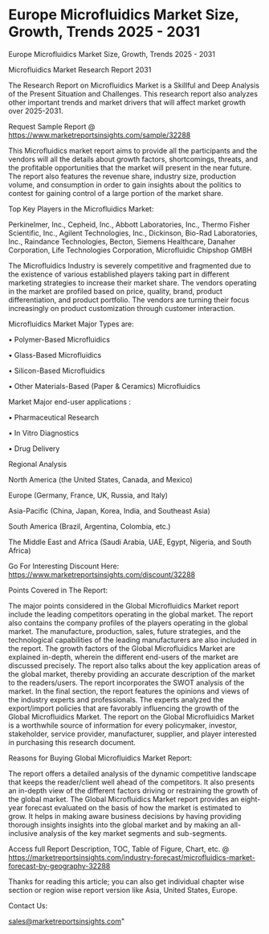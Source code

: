 # Europe Microfluidics Market Size, Growth, Trends 2025 - 2031
 Europe Microfluidics Market Size, Growth, Trends 2025 - 2031

Microfluidics Market Research Report 2031

The Research Report on Microfluidics Market is a Skillful and Deep Analysis of the Present Situation and Challenges. This research report also analyzes other important trends and market drivers that will affect market growth over 2025-2031.

Request Sample Report @ https://www.marketreportsinsights.com/sample/32288

This Microfluidics market report aims to provide all the participants and the vendors will all the details about growth factors, shortcomings, threats, and the profitable opportunities that the market will present in the near future. The report also features the revenue share, industry size, production volume, and consumption in order to gain insights about the politics to contest for gaining control of a large portion of the market share.

Top Key Players in the Microfluidics Market:

Perkinelmer, Inc., Cepheid, Inc., Abbott Laboratories, Inc., Thermo Fisher Scientific, Inc., Agilent Technologies, Inc., Dickinson, Bio-Rad Laboratories, Inc., Raindance Technologies, Becton, Siemens Healthcare, Danaher Corporation, Life Technologies Corporation, Microfluidic Chipshop GMBH

The Microfluidics Industry is severely competitive and fragmented due to the existence of various established players taking part in different marketing strategies to increase their market share. The vendors operating in the market are profiled based on price, quality, brand, product differentiation, and product portfolio. The vendors are turning their focus increasingly on product customization through customer interaction.

Microfluidics Market Major Types are:

• Polymer-Based Microfluidics

• Glass-Based Microfluidics

• Silicon-Based Microfluidics

• Other Materials-Based (Paper & Ceramics) Microfluidics

Market Major end-user applications :

• Pharmaceutical Research

• In Vitro Diagnostics

• Drug Delivery

Regional Analysis

North America (the United States, Canada, and Mexico)

Europe (Germany, France, UK, Russia, and Italy)

Asia-Pacific (China, Japan, Korea, India, and Southeast Asia)

South America (Brazil, Argentina, Colombia, etc.)

The Middle East and Africa (Saudi Arabia, UAE, Egypt, Nigeria, and South Africa)

Go For Interesting Discount Here: https://www.marketreportsinsights.com/discount/32288

Points Covered in The Report:

The major points considered in the Global Microfluidics Market report include the leading competitors operating in the global market.
The report also contains the company profiles of the players operating in the global market.
The manufacture, production, sales, future strategies, and the technological capabilities of the leading manufacturers are also included in the report.
The growth factors of the Global Microfluidics Market are explained in-depth, wherein the different end-users of the market are discussed precisely.
The report also talks about the key application areas of the global market, thereby providing an accurate description of the market to the readers/users.
The report incorporates the SWOT analysis of the market. In the final section, the report features the opinions and views of the industry experts and professionals. The experts analyzed the export/import policies that are favorably influencing the growth of the Global Microfluidics Market.
The report on the Global Microfluidics Market is a worthwhile source of information for every policymaker, investor, stakeholder, service provider, manufacturer, supplier, and player interested in purchasing this research document.

Reasons for Buying Global Microfluidics Market Report:

The report offers a detailed analysis of the dynamic competitive landscape that keeps the reader/client well ahead of the competitors.
It also presents an in-depth view of the different factors driving or restraining the growth of the global market.
The Global Microfluidics Market report provides an eight-year forecast evaluated on the basis of how the market is estimated to grow.
It helps in making aware business decisions by having providing thorough insights insights into the global market and by making an all-inclusive analysis of the key market segments and sub-segments.

Access full Report Description, TOC, Table of Figure, Chart, etc. @ https://marketreportsinsights.com/industry-forecast/microfluidics-market-forecast-by-geography-32288

Thanks for reading this article; you can also get individual chapter wise section or region wise report version like Asia, United States, Europe.

Contact Us:

sales@marketreportsinsights.com"
